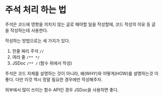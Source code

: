# 주석 처리 하는 법

주석은 코드에 영향을 끼치지 않는 글로 해야할 일을 작성할때, 코드 작성의 이유 등 글을 작성하는데 사용한다.

작성하는 방법으로는 세 가지가 있다.

1. 한줄 짜리 주석 `//`
2. 여러 줄 `/** */`
3. JSDoc `/** /` (함수 위에서 작성)

주석은 코드 자체를 설명하는 것이 아니라, 왜(WHY)와 어떻게(HOW)를 설명하는것 이 좋다.
다만 이것 역시 정말 필요한 경우에만 작성해주자.

외부에서 많이 쓰이는 함수 API인 경우 JSDoc을 사용하면 좋다.
